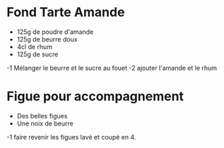 Fond Tarte Amande
=================

- 125g de poudre d'amande 
- 125g de beurre doux
- 4cl de rhum
- 125g de sucre

-1 Mélanger le beurre et le sucre au fouet
-2 ajouter l'amande et le rhum


Figue pour accompagnement
=========================
- Des belles figues
- Une noix de beurre

-1 faire revenir les figues lavé et coupé en 4.